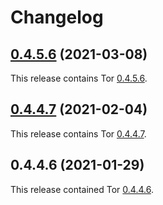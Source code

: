 # Changelog

## [0.4.5.6](https://github.com/jokay/docker-tor/releases/tag/0.4.5.6) (2021-03-08)

This release contains Tor [0.4.5.6](https://gitweb.torproject.org/tor.git/tree/ChangeLog?h=tor-0.4.5.6).

## [0.4.4.7](https://github.com/jokay/docker-tor/releases/tag/0.4.4.7) (2021-02-04)

This release contains Tor [0.4.4.7](https://gitweb.torproject.org/tor.git/tree/ChangeLog?h=tor-0.4.4.7).

## 0.4.4.6 (2021-01-29)

This release contained Tor [0.4.4.6](https://gitweb.torproject.org/tor.git/tree/ChangeLog?h=tor-0.4.4.6).
